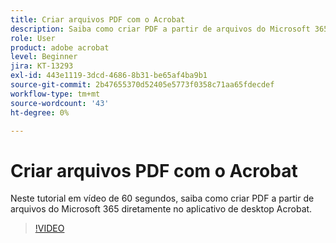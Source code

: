 ```yaml
---
title: Criar arquivos PDF com o Acrobat
description: Saiba como criar PDF a partir de arquivos do Microsoft 365 diretamente no aplicativo de desktop Acrobat
role: User
product: adobe acrobat
level: Beginner
jira: KT-13293
exl-id: 443e1119-3dcd-4686-8b31-be65af4ba9b1
source-git-commit: 2b47655370d52405e5773f0358c71aa65fdecdef
workflow-type: tm+mt
source-wordcount: '43'
ht-degree: 0%

---
```


# Criar arquivos PDF com o Acrobat

Neste tutorial em vídeo de 60 segundos, saiba como criar PDF a partir de arquivos do Microsoft 365 diretamente no aplicativo de desktop Acrobat.

>[!VIDEO](https://video.tv.adobe.com/v/342628?quality=12&learn=on&hidetitle=true)
